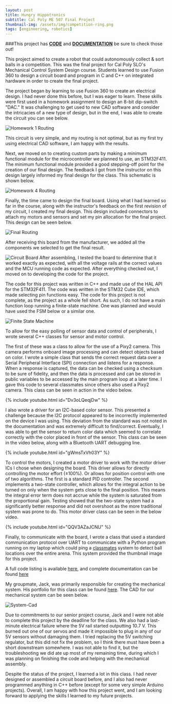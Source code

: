 ```yaml
---
layout: post
title: Hungry Hippotronics
subtitle: Cal Poly ME 507 Final Project
thumbnail-img: /assets/img/competition-ring.png
tags: [engineering, robotics]
---
```

###This project has [**CODE**][code] and [**DOCUMENTATION**][docs] be sure to check those out!

This project aimed to create a robot that could autonomously collect & sort balls in a competition. This was the final project for Cal Poly SLO's Mechanical Control System Design course. Students learned to use Fusion 360 to design a circuit board and program in C and C++ on integrated hardware in order to create the final project. 

The project began by learning to use Fusion 360 to create an electrical design. I had never done this before, but I was eager to learn. These skills were first used in a homework assignment to design an 8-bit dip-switch "DAC." It was challenging to get used to new CAD software and consider the intricacies of a new type of design, but in the end, I was able to create the circuit you can see below.

![Homework 1 Routing][Homework 1 image]

This circuit is very simple, and my routing is not optimal, but as my first try using electrical CAD software, I am happy with the results.

Next, we moved on to creating custom parts by making a minimum functional module for the microcontroller we planned to use, an STM32F411. The minimum functional module provided a good stepping-off point for the creation of our final design. The feedback I got from the instructor on this design largely informed my final design for the class. This schematic is shown below.

![Homework 4 Routing][Homework 4 image]

Finally, the time came to design the final board. Using what I had learned so far in the course, along with the instructor's feedback on the first revision of my circuit, I created my final design. This design included connectors to attach my motors and sensors and set my pin allocation for the final project. This design can be seen below.

![Final Routing][Final Schematic]

After receiving this board from the manufacturer, we added all the components we selected to get the final result.

![Circuit Board][Board Image]
After assembling, I tested the board to determine that it worked exactly as expected, with all the voltage rails at the correct values and the MCU running code as expected. After everything checked out, I moved on to developing the code for the project.

The code for this project was written in C++ and made use of the HAL API for the STM32F411. The code was written in the STM32 Cube IDE, which made selecting pin functions easy. The code for this project is not complete, as the project as a whole fell short. As such, I do not have a main function loop running a finite-state machine. One was planned and would have used the FSM below or a similar one.

![Finite State Machine][fsm]

To allow for the easy polling of sensor data and control of peripherals, I wrote several C++ classes for sensor and motor control. 

The first of these was a class to allow for the use of a Pixy2 camera. This camera performs onboard image processing and can detect objects based on color. I wrote a simple class that sends the correct request data over a Serial Peripheral Interface (SPI) connection and listens for a response. When a response is captured, the data can be checked using a checksum to be sure of fidelity, and then the data is processed and can be stored in public variables to be accessed by the main program loop at a later time. I gave this code to several classmates since others also used a Pixy2 camera. This class can be seen in action in the video below.

{% include youtube.html id="Dv3oLQeqjDw" %}

I also wrote a driver for an I2C-based color sensor. This presented a challenge because the I2C protocol appeared to be incorrectly implemented on the device I was using. This deviation from the standard was not noted in the documentation and was extremely difficult to find/correct. Eventually, I was able to get the sensor to return color data which seemed to correlate correctly with the color placed in front of the sensor. This class can be seen in the video below, along with a Bluetooth UART debugging line.

{% include youtube.html id="gWmsTxVh03Y" %}

To control the motors, I created a motor driver to work with the motor driver ICs I chose when designing the board. This driver allows for directly controlling the motor effort (±100%). Or allows for position control with one of two algorithms. The first is a standard PID controller. The second implements a two-state controller, which allows for the integral action to be turned on only when the system gets close to the final position. This means the integral error term does not accrue while the system is saturated from the proportional gain. Testing showed that the two-state system had a significantly better response and did not overshoot as the more traditional system was prone to do. This motor driver class can be seen in the below video.

{% include youtube.html id="QQV3AZaJCNU" %}

Finally, to communicate with the board, I wrote a class that used a standard communication protocol over UART to communicate with a Python program running on my laptop which could ping a [classmates][nathanurl] system to detect ball locations over the entire arena. This system provided the thumbnail image for this project.

A full code listing is available [here][code], and complete documentation can be found [here][docs]

My groupmate, Jack,  was primarily responsible for creating the mechanical system. His portfolio for this class can be found [here][jackurl]. The CAD for our mechanical system can be seen below.

![System-Cad][CAD]

Due to commitments to our senior project course, Jack and I were not able to complete this project by the deadline for the class. We also had a last-minute electrical failure where the 5V rail started outputting 10.7 V. This burned out one of our servos and made it impossible to plug in any of our 5V sensors without damaging them. I tried replacing the 5V switching regulator, but this did not fix the problem, so I think there must have been a short downstream somewhere. I was not able to find it, but the troubleshooting we did ate up most of my remaining time, during which I was planning on finishing the code and helping with the mechanical assembly. 

Despite the status of the project, I learned a lot in this class. I had never designed or assembled a circuit board before, and I also had never programmed anything in C++ before (except for some very simple Arduino projects). Overall, I am happy with how this project went, and I am looking forward to applying the skills I learned to my future projects.








[Homework 1 image]: /assets/img/Homework-1-Schematic.png
[Homework 4 image]: /assets/img/Homework-4-Schematic.png
[Final Schematic]: /assets/img/Final-Board-Schematic.png
[Board Image]: /assets/img/circuit-board.jpg
[fsm]: /assets/img/fsm.png
[CAD]: /assets/img/CAD.png
[nathanurl]: www.google.com
[jackurl]:  www.google.com
[code]: https://github.com/Reesverleur/Reesverleur.github.io/tree/master/ME_507_code/Final-Project-V1
[docs]: /ME_507_code/Final-Project-V1/Core/docs/html/index.html

